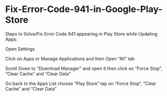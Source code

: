 # Fix-Error-Code-941-in-Google-Play-Store
Steps to Solve/Fix Error Code 941 appearing in Play Store while Updating Apps:

Open Settings

Click on Apps or Manage Applications and then Open “All” tab

Scroll Down to “Download Manager” and open it then click on “Force Stop”, “Clear Cache” and “Clear Data”

Go back to the Apps List choose “Play Store” tap on “Force Stop”, “Clear Cache” and “Clear Data”

